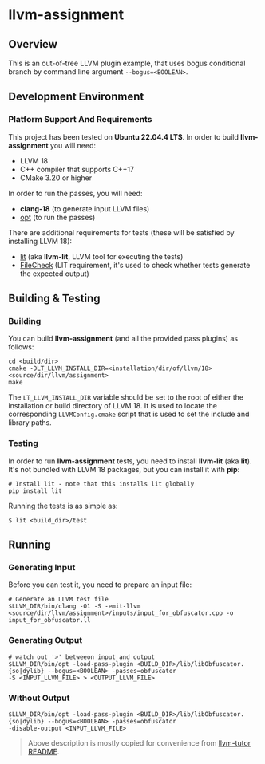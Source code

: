 # llvm-assignment

## Overview
This is an out-of-tree LLVM plugin example, that uses bogus conditional branch by command line argument `--bogus=<BOOLEAN>`.

## Development Environment
### Platform Support And Requirements

This project has been tested on **Ubuntu 22.04.4 LTS**.
In order to build **llvm-assignment** you will need:

- LLVM 18
- C++ compiler that supports C++17
- CMake 3.20 or higher

In order to run the passes, you will need:

- **clang-18** (to generate input LLVM files)
- [opt](https://llvm.org/docs/CommandGuide/opt.html) (to run the passes)

There are additional requirements for tests (these will be satisfied by installing LLVM 18):

- [lit](https://llvm.org/docs/CommandGuide/lit.html) (aka **llvm-lit**, LLVM tool for executing the tests)
- [FileCheck](https://llvm.org/docs/CommandGuide/FileCheck.html) (LIT requirement, it's used to check whether tests generate the expected output)


## Building & Testing

### Building
You can build **llvm-assignment** (and all the provided pass plugins) as follows:

```
cd <build/dir>
cmake -DLT_LLVM_INSTALL_DIR=<installation/dir/of/llvm/18> <source/dir/llvm/assignment>
make
```

The `LT_LLVM_INSTALL_DIR` variable should be set to the root of either the installation or build directory of LLVM 18. It is used to locate the corresponding `LLVMConfig.cmake` script that is used to set the include and library paths.

### Testing
In order to run **llvm-assignment** tests, you need to install **llvm-lit** (aka **lit**). It's not bundled with LLVM 18 packages, but you can install it with **pip**:
```
# Install lit - note that this installs lit globally
pip install lit
```
Running the tests is as simple as:
```
$ lit <build_dir>/test
```

## Running

### Generating Input

Before you can test it, you need to prepare an input file:
```
# Generate an LLVM test file
$LLVM_DIR/bin/clang -O1 -S -emit-llvm <source/dir/llvm/assignment>/inputs/input_for_obfuscator.cpp -o input_for_obfuscator.ll
```

### Generating Output

```
# watch out '>' betweeon input and output
$LLVM_DIR/bin/opt -load-pass-plugin <BUILD_DIR>/lib/libObfuscator.{so|dylib} --bogus=<BOOLEAN> -passes=obfuscator
-S <INPUT_LLVM_FILE> > <OUTPUT_LLVM_FILE>
```

### Without Output

```
$LLVM_DIR/bin/opt -load-pass-plugin <BUILD_DIR>/lib/libObfuscator.{so|dylib} --bogus=<BOOLEAN> -passes=obfuscator
-disable-output <INPUT_LLVM_FILE>
```

>Above description is mostly copied for convenience from [llvm-tutor README](https://github.com/banach-space/llvm-tutor?tab=readme-ov-file).



